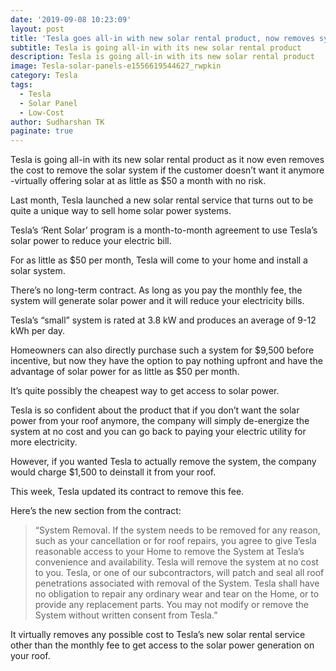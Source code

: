 ```yaml
---
date: '2019-09-08 10:23:09'
layout: post
title: 'Tesla goes all-in with new solar rental product, now removes system at no cost'
subtitle: Tesla is going all-in with its new solar rental product
description: Tesla is going all-in with its new solar rental product
image: Tesla-solar-panels-e1556619544627_rwpkin
category: Tesla
tags:
  - Tesla
  - Solar Panel
  - Low-Cost
author: Sudharshan TK
paginate: true
---
```

Tesla is going all-in with its new solar rental product as it now even removes the cost to remove the solar system if the customer doesn’t want it anymore -virtually offering solar at as little as $50 a month with no risk.

Last month, Tesla launched a new solar rental service that turns out to be quite a unique way to sell home solar power systems.

Tesla’s ‘Rent Solar’ program is a month-to-month agreement to use Tesla’s solar power to reduce your electric bill.

For as little as $50 per month, Tesla will come to your home and install a solar system.

There’s no long-term contract. As long as you pay the monthly fee, the system will generate solar power and it will reduce your electricity bills.

Tesla’s “small” system is rated at 3.8 kW and produces an average of 9-12 kWh per day.

Homeowners can also directly purchase such a system for $9,500 before incentive, but now they have the option to pay nothing upfront and have the advantage of solar power for as little as $50 per month.

It’s quite possibly the cheapest way to get access to solar power.

Tesla is so confident about the product that if you don’t want the solar power from your roof anymore, the company will simply de-energize the system at no cost and you can go back to paying your electric utility for more electricity.

However, if you wanted Tesla to actually remove the system, the company would charge $1,500 to deinstall it from your roof.

This week, Tesla updated its contract to remove this fee.

Here’s the new section from the contract:

> “System Removal. If the system needs to be removed for any reason, such as your cancellation or for roof repairs, you agree to give Tesla reasonable access to your Home to remove the System at Tesla’s convenience and availability. Tesla will remove the system at no cost to you. Tesla, or one of our subcontractors, will patch and seal all roof penetrations associated with removal of the System. Tesla shall have no obligation to repair any ordinary wear and tear on the Home, or to provide any replacement parts. You may not modify or remove the System without written consent from Tesla.”

It virtually removes any possible cost to Tesla’s new solar rental service other than the monthly fee to get access to the solar power generation on your roof.
